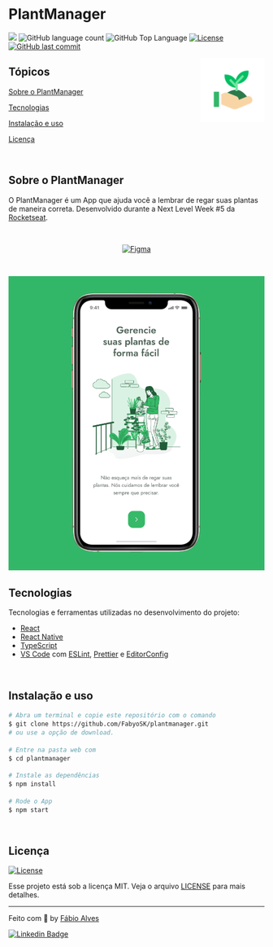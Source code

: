 # PlantManager

<p>
  <img src="https://img.shields.io/badge/made%20by-Fabio%20Alves-32B768?style=flat-square">
  <img alt="GitHub language count" src="https://img.shields.io/github/languages/count/FabyoSK/plantmanager?color=32B768&style=flat-square">
  <img alt="GitHub Top Language" src="https://img.shields.io/github/languages/top/FabyoSK/plantmanager?color=32B768&style=flat-square">
  <a href="https://opensource.org/licenses/MIT">
    <img alt="License" src="https://img.shields.io/badge/license-MIT-32B768?style=flat-square">
  </a>
  <a href="https://github.com/FabyoSK/plantmanager/commits/master">
    <img alt="GitHub last commit" src="https://img.shields.io/github/last-commit/FabyoSK/plantmanager?color=32B768&style=flat-square">
  </a>
</p>

<img align="right" src="assets/icon.png" width="25%" alt="PlantManager">

## Tópicos

[Sobre o PlantManager](#sobre-o-plantmanager)

[Tecnologias](#tecnologias)

[Instalação e uso](#instalação-e-uso)

[Licença](#licença)

<br>

## Sobre o PlantManager

O PlantManager é um App que ajuda você a lembrar de regar suas plantas de maneira correta. Desenvolvido durante a Next Level Week #5 da [Rocketseat](https://rocketseat.com.br/).

<br>

<p align="center">
  <a href="https://www.figma.com/file/e3uyzipet13tEGesxtojM8/PlantManager-Copy?node-id=0%3A1">
    <img alt="Figma" src="https://img.shields.io/badge/figma%20-%2332B768.svg?&style=for-the-badge&logo=figma&logoColor=white"/>
  </a>
</p>

<br>

<p align="center">
  <img src="assets/cover.png" alt="Página inicial">
</p>

## Tecnologias

Tecnologias e ferramentas utilizadas no desenvolvimento do projeto:

- [React](https://reactjs.org/)
- [React Native](https://reactnative.dev/)
- [TypeScript](https://www.typescriptlang.org/)
- [VS Code](https://code.visualstudio.com/) com [ESLint](https://eslint.org/), [Prettier](https://prettier.io/) e [EditorConfig](https://editorconfig.org/)

<br>

## Instalação e uso

```bash
# Abra um terminal e copie este repositório com o comando
$ git clone https://github.com/FabyoSK/plantmanager.git
# ou use a opção de download.

# Entre na pasta web com
$ cd plantmanager

# Instale as dependências
$ npm install

# Rode o App
$ npm start
```

<br>

## Licença

<a href="https://opensource.org/licenses/MIT">
    <img alt="License" src="https://img.shields.io/badge/license-MIT-32B768?style=flat-square">
</a>

<br>

Esse projeto está sob a licença MIT. Veja o arquivo [LICENSE](/LICENSE) para mais detalhes.

---

Feito com :purple_heart: by [Fábio Alves](https://github.com/FabyoSK)

[![Linkedin Badge](https://img.shields.io/badge/-Fabio%20Alves-32B768?style=flat-square&logo=Linkedin&logoColor=white&link=https://www.linkedin.com/in/FabyoSK)](https://www.linkedin.com/in/FabyoSK)
